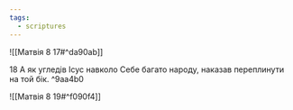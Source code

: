 ```yaml
---
tags:
  - scriptures
---
```


![[Матвія 8 17#^da90ab]]

18 А як угледів Ісус навколо Себе багато народу, наказав переплинути на той бік. ^9aa4b0

![[Матвія 8 19#^f090f4]]